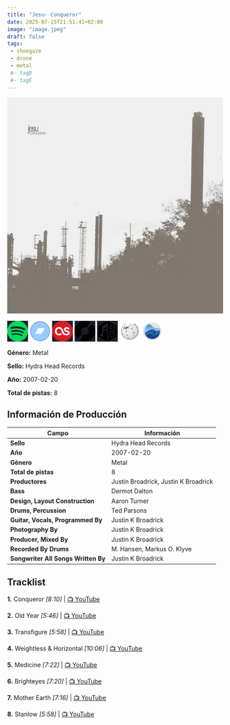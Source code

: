 ```yaml
---
title: "Jesu- Conqueror"
date: 2025-07-15T21:51:41+02:00
image: "image.jpeg"
draft: false
tags:
 - shoegaze
 - drone
 - metal
 #- tagD
 #- tagE
---
```

![cover](image.jpeg (Jesu - Conqueror))
 
[![spotify](../links/svg/spotify.png (spotify))](https://open.spotify.com/artist/29SeiO68HQHBs7pDdWOvvX)
[![bandcamp](../links/svg/bandcamp.png (bandcamp))](https://jesu.bandcamp.com/album/conqueror)
[![lastfm](../links/svg/lastfm.png (lastfm))](https://www.last.fm/music/Jesu/Conqueror)
[![discogs](../links/svg/discogs.png (discogs))](https://www.discogs.com/release/909608)
[![musicbrainz](../links/svg/musicbrainz.png (musicbrainz))](https://musicbrainz.org/release/e882001f-225f-47f3-9971-e27143d80982)
[![wikipedia](../links/svg/wikipedia.png (wikipedia))](https://es.wikipedia.org/wiki/Jesu)
[![rateyourmusic](../links/svg/rateyourmusic.png (rateyourmusic))](https://rateyourmusic.com/artist/jesu)


**Género:** Metal

**Sello:** Hydra Head Records

**Año:** 2007-02-20

**Total de pistas:** 8


## Información de Producción

| Campo | Información |
|-------|-------------|
| **Sello** | Hydra Head Records |
| **Año** | 2007-02-20 |
| **Género** | Metal |
| **Total de pistas** | 8 |
| **Productores** | Justin Broadrick, Justin K Broadrick |
| **Bass** | Dermot Dalton |
| **Design, Layout Construction** | Aaron Turner |
| **Drums, Percussion** | Ted Parsons |
| **Guitar, Vocals, Programmed By** | Justin K Broadrick |
| **Photography By** | Justin K Broadrick |
| **Producer, Mixed By** | Justin K Broadrick |
| **Recorded By Drums** | M. Hansen, Markus O. Klyve |
| **Songwriter All Songs Written By** | Justin K Broadrick |


## Tracklist

**1.** Conqueror *[8:10]* | [📺 YouTube](https://www.youtube.com/watch?v=T5ttbf4KxvY)

**2.** Old Year *[5:46]* | [📺 YouTube](https://www.youtube.com/watch?v=R-WlSYMqrBU)

**3.** Transfigure *[5:58]* | [📺 YouTube](https://www.youtube.com/watch?v=r8k7K3TmOF0)

**4.** Weightless & Horizontal *[10:06]* | [📺 YouTube](https://www.youtube.com/watch?v=3n4PZlHInh0)

**5.** Medicine *[7:22]* | [📺 YouTube](https://www.youtube.com/watch?v=Lyu9rYpGmPE)

**6.** Brighteyes *[7:20]* | [📺 YouTube](https://www.youtube.com/watch?v=llH8Gj9KfSk)

**7.** Mother Earth *[7:16]* | [📺 YouTube](https://www.youtube.com/watch?v=ciM0_jfh-_Y)

**8.** Stanlow *[5:58]* | [📺 YouTube](https://www.youtube.com/watch?v=NnHTczRZbQw)
